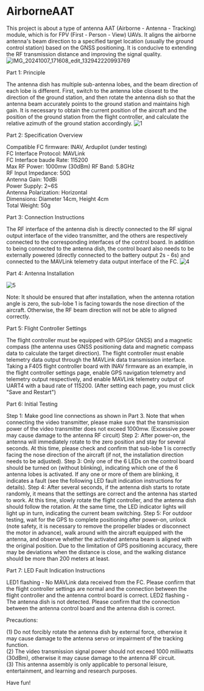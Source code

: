 # AirborneAAT
This project is about a type of antenna AAT (Airborne - Antenna - Tracking) module, which is for FPV (First - Person - View) UAVs. It aligns the airborne antenna's beam direction to a specified target location (usually the ground control station) based on the GNSS positioning. It is conducive to extending the RF transmission distance and improving the signal quality.
![IMG_20241007_171608_edit_132942220993769](https://github.com/user-attachments/assets/3ddd9013-6e76-4087-b6c9-43321abb0f35)

Part 1: Principle

The antenna dish has multiple sub-antenna lobes, and the beam direction of each lobe is different. First, switch to the antenna lobe closest to the direction of the ground station, and then rotate the antenna dish so that the antenna beam accurately points to the ground station and maintains high gain.
It is necessary to obtain the current position of the aircraft and the position of the ground station from the flight controller, and calculate the relative azimuth of the ground station accordingly.
![1](https://github.com/user-attachments/assets/4f62d73c-6568-459f-8500-c5db37b6409f)

Part 2: Specification Overview

Compatible FC firmware: INAV, Ardupilot (under testing)  
FC Interface Protocol: MAVLink  
FC Interface baude Rate: 115200  
Max RF Power: 1000mw (30dBm)
RF Band: 5.8GHz  
RF Input Impedance: 50Ω  
Antenna Gain: 10dBi  
Power Supply: 2~6S  
Antenna Polarization:	Horizontal  
Dimensions: Diameter 14cm, Height 4cm  
Total Weight: 50g  

Part 3: Connection Instructions

The RF interface of the antenna dish is directly connected to the RF signal output interface of the video transmitter, and the others are respectively connected to the corresponding interfaces of the control board.
In addition to being connected to the antenna dish, the control board also needs to be externally powered (directly connected to the battery output 2s - 6s) and connected to the MAVLink telemetry data output interface of the FC.
![4](https://github.com/user-attachments/assets/707d0d83-6a4f-4e87-ba2b-34402f264ba1)

Part 4: Antenna Installation

![5](https://github.com/user-attachments/assets/cbdc1567-93bf-4203-a823-5e96bcc93e17)

Note: It should be ensured that after installation, when the antenna rotation angle is zero, the sub-lobe 1 is facing towards the nose direction of the aircraft. Otherwise, the RF beam direction will not be able to aligned correctly.

Part 5: Flight Controller Settings

The flight controller must be equipped with GPS(or GNSS) and a magnetic compass (the antenna uses GNSS positioning data and magnetic compass data to calculate the target direction).
The flight controller must enable telemetry data output through the MAVLink data transmission interface. Taking a F405 flight controller board with INAV firmware as an example, in the flight controller settings page, enable GPS navigation telemetry and telemetry output respectively, and enable MAVLink telemetry output of UART4 with a baud rate of 115200. (After setting each page, you must click "Save and Restart")

Part 6: Initial Testing

Step 1: Make good line connections as shown in Part 3. Note that when connecting the video transmitter, please make sure that the transmission power of the video transmitter does not exceed 1000mw. (Excessive power may cause damage to the antenna RF circuit)
Step 2: After power-on, the antenna will immediately rotate to the zero position and stay for several seconds. At this time, please check and confirm that sub-lobe 1 is correctly facing the nose direction of the aircraft (if not, the installation direction needs to be adjusted).
Step 3: Only one of the 6 LEDs on the control board should be turned on (without blinking), indicating which one of the 6 antenna lobes is activated. If any one or more of them are blinking, it indicates a fault (see the following LED fault indication instructions for details).
Step 4: After several seconds, if the antenna dish starts to rotate randomly, it means that the settings are correct and the antenna has started to work. At this time, slowly rotate the flight controller, and the antenna dish should follow the rotation. At the same time, the LED indicator lights will light up in turn, indicating the current beam switching.
Step 5: For outdoor testing, wait for the GPS to complete positioning after power-on, unlock (note safety, it is necessary to remove the propeller blades or disconnect the motor in advance), walk around with the aircraft equipped with the antenna, and observe whether the activated antenna beam is aligned with the original position. Due to the limitation of GPS positioning accuracy, there may be deviations when the distance is close, and the walking distance should be more than 200 meters at least.

Part 7: LED Fault Indication Instructions

LED1 flashing - No MAVLink data received from the FC. Please confirm that the flight controller settings are normal and the connection between the flight controller and the antenna control board is correct.
LED2 flashing - The antenna dish is not detected. Please confirm that the connection between the antenna control board and the antenna dish is correct.

Precautions:

(1) Do not forcibly rotate the antenna dish by external force, otherwise it may cause damage to the antenna servo or impairment of the tracking function.  
(2) The video transmission signal power should not exceed 1000 milliwatts (30dBm), otherwise it may cause damage to the antenna RF circuit.  
(3) This antenna assembly is only applicable to personal leisure, entertainment, and learning and research purposes.  

Have fun!
